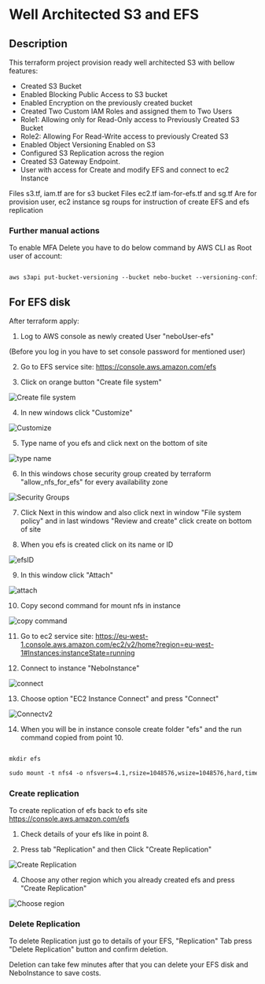 # Well Architected S3 and EFS

## Description

This terraform project provision ready well architected S3 with bellow features:
-   Created S3 Bucket
-   Enabled Blocking Public Access to S3 bucket
-   Enabled Encryption on the previously created bucket
-   Created Two Custom IAM Roles and assigned them to Two Users
-   Role1: Allowing only for Read-Only access to Previously Created S3 Bucket
-   Role2: Allowing For Read-Write access to previously Created S3
-   Enabled Object Versioning Enabled on S3
-   Configured S3 Replication across the region
-   Created S3 Gateway Endpoint.
-   User with access for Create and modify EFS and connect to ec2 Instance

Files s3.tf, iam.tf are for s3 bucket
Files ec2.tf iam-for-efs.tf and sg.tf Are for provision user, ec2 instance sg roups for instruction of create EFS and efs replication

### Further manual actions

To enable MFA Delete you have to do below command by AWS CLI as Root user of account:

  

```md

aws s3api put-bucket-versioning --bucket nebo-bucket --versioning-configuration Status=Enabled,MFADelete=Enabled --mfa "SERIAL TOKEN"

```

  
  

## For EFS disk

  

After terraform apply:

  

1. Log to AWS console as newly created User "neboUser-efs"

(Before you log in you have to set console password for mentioned user)

2. Go to EFS service site: https://console.aws.amazon.com/efs

3. Click on orange button "Create file system"

  ![Create file system](https://raw.githubusercontent.com/HubGab-Git/provision_storage/main/images/1.png)

4. In new windows click "Customize"

  ![Customize](https://raw.githubusercontent.com/HubGab-Git/provision_storage/main/images/2.png)

5. Type name of you efs and click next on the bottom of site

  ![type name](https://raw.githubusercontent.com/HubGab-Git/provision_storage/main/images/3.png)

6. In this windows chose security group created by terraform "allow_nfs_for_efs" for every availability zone

  ![Security Groups](https://raw.githubusercontent.com/HubGab-Git/provision_storage/main/images/4.png)

7. Click Next in this window and also click next in window "File system policy" and in last windows "Review and create" click create on bottom of site

8. When you efs is created click on its name or ID

  ![efsID](https://raw.githubusercontent.com/HubGab-Git/provision_storage/main/images/5.png)

9. In this window click "Attach"

  ![attach](https://raw.githubusercontent.com/HubGab-Git/provision_storage/main/images/6.png)

10. Copy second command for mount nfs in instance

  ![copy command](https://raw.githubusercontent.com/HubGab-Git/provision_storage/main/images/7.png)

11. Go to ec2 service site: https://eu-west-1.console.aws.amazon.com/ec2/v2/home?region=eu-west-1#Instances:instanceState=running

12. Connect to instance "NeboInstance"

  ![connect](https://raw.githubusercontent.com/HubGab-Git/provision_storage/main/images/8.png)

13. Choose option "EC2 Instance Connect" and press "Connect"

  ![Connectv2](https://raw.githubusercontent.com/HubGab-Git/provision_storage/main/images/9.png)

14. When you will be in instance console create folder "efs" and the run command copied from point 10.

  

```md

mkdir efs

sudo mount -t nfs4 -o nfsvers=4.1,rsize=1048576,wsize=1048576,hard,timeo=600,retrans=2,noresvport <ID  OF  YOUR  EFS>.efs.eu-west-1.amazonaws.com:/ efs

```

  

### Create replication

  

To create replication of efs back to efs site https://console.aws.amazon.com/efs

1. Check details of your efs like in point 8.

2. Press tab "Replication" and then Click "Create Replication"

![Create Replication](https://raw.githubusercontent.com/HubGab-Git/provision_storage/main/images/10.png)

4. Choose any other region which you already created efs and press "Create Replication"

  ![Choose region](https://raw.githubusercontent.com/HubGab-Git/provision_storage/main/images/11.png)

### Delete Replication

To delete Replication just go to details of your EFS, "Replication" Tab press "Delete Replication" button and confirm deletion.

Deletion can take few minutes after that you can delete your EFS disk and NeboInstance to save costs.